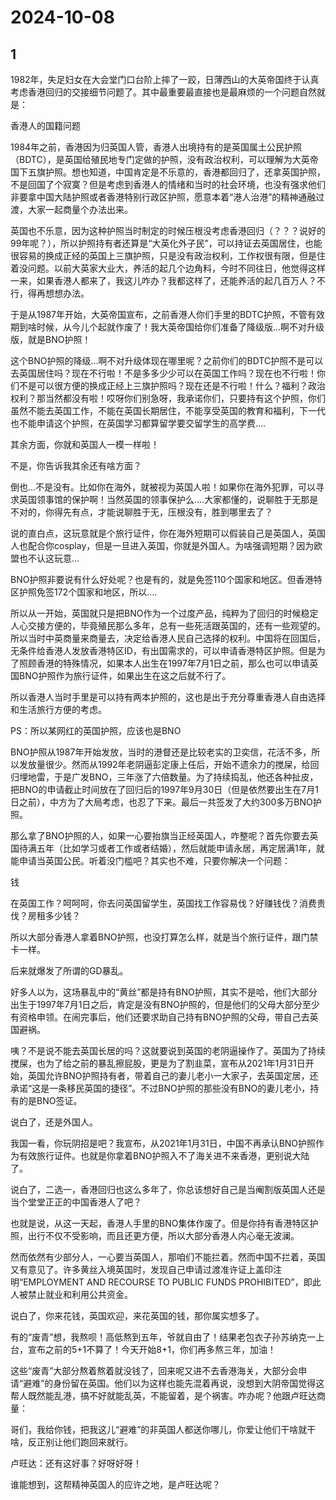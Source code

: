 # 2024-10-08

## 1


1982年，失足妇女在大会堂门口台阶上摔了一跤，日薄西山的大英帝国终于认真考虑香港回归的交接细节问题了。其中最重要最直接也是最麻烦的一个问题自然就是：

香港人的国籍问题

1984年之前，香港因为归英国人管，香港人出境持有的是英国属土公民护照（BDTC），是英国给殖民地专门定做的护照，没有政治权利，可以理解为大英帝国下五旗护照。想也知道，中国肯定是不乐意的，香港都回归了，还拿英国护照，不是回国了个寂寞？但是考虑到香港人的情绪和当时的社会环境，也没有强求他们非要拿中国大陆护照或者香港特别行政区护照，愿意本着“港人治港”的精神通融过渡，大家一起商量个办法出来。

英国也不乐意，因为这种护照当时制定的时候压根没考虑香港回归（？？？说好的99年呢？），所以护照持有者还算是“大英化外子民”，可以持证去英国居住，也能很容易的换成正经的英国上三旗护照，只是没有政治权利，工作权很有限，但是住着没问题。以前大英家大业大，养活的起几个边角料，今时不同往日，他觉得这样一来，如果香港人都来了，我这儿咋办？我都这样了，还能养活的起几百万人？不行，得再想想办法。

于是从1987年开始，大英帝国宣布，之前香港人你们手里的BDTC护照，不管有效期到啥时候，从今儿个起就作废了！我大英帝国给你们准备了降级版...啊不对升级版，就是BNO护照！

这个BNO护照的降级...啊不对升级体现在哪里呢？之前你们的BDTC护照不是可以去英国居住吗？现在不行啦！不是多多少少可以在英国工作吗？现在也不行啦！你们不是可以很方便的换成正经上三旗护照吗？现在还是不行啦！什么？福利？政治权利？那当然都没有啦！哎呀你们别急呀，我承诺你们，只要持有这个护照，你们虽然不能去英国工作，不能在英国长期居住，不能享受英国的教育和福利，下一代也不能申请这个护照，在英国学习都算留学要交留学生的高学费....

其余方面，你就和英国人一模一样啦！

不是，你告诉我其余还有啥方面？

倒也...不是没有。比如你在海外，就被视为英国人啦！如果你在海外犯罪，可以寻求英国领事馆的保护啊！当然英国的领事保护么....大家都懂的，说聊胜于无那是不对的，你得先有点，才能说聊胜于无，压根没有，胜到哪里去了？

说的直白点，这玩意就是个旅行证件，你在海外短期可以假装自己是英国人，英国人也配合你cosplay，但是一旦进入英国，你就是外国人。为啥强调短期？因为欧盟也不认这玩意...

BNO护照非要说有什么好处呢？也是有的，就是免签110个国家和地区。但香港特区护照免签172个国家和地区，所以....

所以从一开始，英国就只是把BNO作为一个过度产品，纯粹为了回归的时候稳定人心交接方便的，毕竟殖民那么多年，总有一些死活跟英国的，还有一些观望的。所以当时中英商量来商量去，决定给香港人民自己选择的权利。中国将在回国后，无条件给香港人发放香港特区ID，有出国需求的，可以申请香港特区护照。但是为了照顾香港的特殊情况，如果本人出生在1997年7月1日之前，那么也可以申请英国BNO护照作为旅行证件，如果出生在这之后就不行了。

所以香港人当时手里是可以持有两本护照的，这也是出于充分尊重香港人自由选择和生活旅行方便的考虑。

PS：所以某网红的英国护照，应该也是BNO

BNO护照从1987年开始发放，当时的港督还是比较老实的卫奕信，花活不多，所以发放量很少。然而从1992年老阴逼彭定康上任后，开始不遗余力的搅屎，给回归埋地雷，于是广发BNO，三年涨了六倍数量。为了持续捣乱，他还各种扯皮，把BNO的申请截止时间放在了回归后的1997年9月30日（但是依然要出生在7月1日之前），中方为了大局考虑，也忍了下来。最后一共签发了大约300多万BNO护照。

那么拿了BNO护照的人，如果一心要抬旗当正经英国人，咋整呢？首先你要去英国待满五年（比如学习或者工作或者结婚），然后就能申请永居，再定居满1年，就能申请当英国公民。听着没门槛吧？其实也不难，只要你解决一个问题：

钱

在英国工作？呵呵呵，你去问英国留学生，英国找工作容易伐？好赚钱伐？消费贵伐？房租多少钱？

所以大部分香港人拿着BNO护照，也没打算怎么样，就是当个旅行证件，跟门禁卡一样。

后来就爆发了所谓的GD暴乱。

好多人以为，这场暴乱中的“黄丝”都是持有BNO护照，其实不是哈，他们大部分出生于1997年7月1日之后，肯定是没有BNO护照的，但是他们的父母大部分至少有资格申领。在闹完事后，他们还要求助自己持有BNO护照的父母，带自己去英国避祸。

咦？不是说不能去英国长居的吗？这就要说到英国的老阴逼操作了。英国为了持续搅屎，也为了给之前的暴乱擦屁股，更是为了割韭菜，宣布从2021年1月31日开始，英国允许BNO护照持有者，带着自己的妻儿老小一大家子，去英国定居，还承诺“这是一条移民英国的捷径”。不过BNO护照的那些没有BNO的妻儿老小，持有的是BNO签证。

说白了，还是外国人。

我国一看，你玩阴招是吧？我宣布，从2021年1月31日，中国不再承认BNO护照作为有效旅行证件。也就是你拿着BNO护照入不了海关进不来香港，更别说大陆了。

说白了，二选一，香港回归也这么多年了，你总该想好自己是当阉割版英国人还是当个堂堂正正的中国香港人了吧？

也就是说，从这一天起，香港人手里的BNO集体作废了。但是你持有香港特区护照，出行不仅不受影响，而且还更方便，所以大部分香港人内心毫无波澜。

然而依然有少部分人，一心要当英国人，那咱们不能拦着。然而中国不拦着，英国又有意见了。许多黄丝入境英国时，发现自己申请过渡准许证上盖印注明“EMPLOYMENT AND RECOURSE TO PUBLIC FUNDS PROHIBITED”，即此人被禁止就业和利用公共资金。

说白了，你来花钱，英国欢迎，来花英国的钱，那你属实想多了。

有的“废青”想，我熬呗！高低熬到五年，爷就自由了！结果老包衣子孙苏纳克一上台，宣布之前的5+1不算了！今天开始8+1，你们再多熬三年，加油！

这些“废青”大部分熬着熬着就没钱了，回来呢又进不去香港海关，大部分会申请“避难”的身份留在英国。他们以为这样也能先混着再说，没想到大阴帝国觉得这帮人既然能乱港，搞不好就能乱英，不能留着，是个祸害。咋办呢？他跟卢旺达商量：

哥们，我给你钱，把我这儿“避难”的非英国人都送你哪儿，你爱让他们干啥就干啥，反正别让他们跑回来就行。

卢旺达：还有这好事？好呀好呀！

谁能想到，这帮精神英国人的应许之地，是卢旺达呢？






